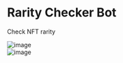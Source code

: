 # Rarity Checker Bot
Check NFT rarity

![image](https://user-images.githubusercontent.com/92004065/146755952-5f4dd0b0-6193-4253-a52f-afbb249c74cf.png)\
![image](https://user-images.githubusercontent.com/92004065/146755977-d4a14316-3350-4689-a6a4-ae1cf89994e1.png)

